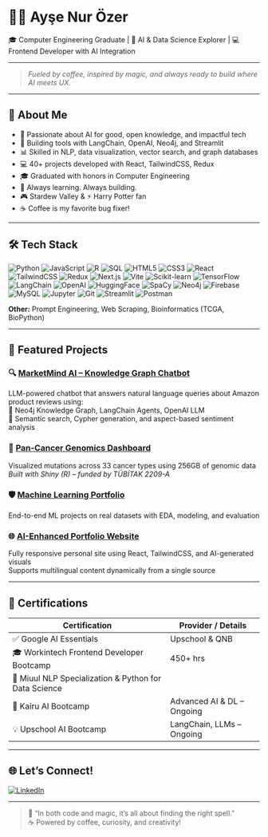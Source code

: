 # 👩‍💻 Ayşe Nur Özer

🎓 Computer Engineering Graduate | 🤖 AI & Data Science Explorer | 💻 Frontend Developer with AI Integration

---

> *Fueled by coffee, inspired by magic, and always ready to build where AI meets UX.*

---

## 🌟 About Me

- 🧠 Passionate about AI for good, open knowledge, and impactful tech  
- 🤖 Building tools with LangChain, OpenAI, Neo4j, and Streamlit  
- 📊 Skilled in NLP, data visualization, vector search, and graph databases  
- 💻 40+ projects developed with React, TailwindCSS, Redux  
- 🎓 Graduated with honors in Computer Engineering  
- 🔄 Always learning. Always building.  
- 🎮 Stardew Valley & ⚡ Harry Potter fan  
- ☕ Coffee is my favorite bug fixer!  

---

## 🛠️ Tech Stack

<!-- Badged Tech Stack for a more visual effect -->
![Python](https://img.shields.io/badge/Python-3670A0?style=flat&logo=python&logoColor=ffdd54)
![JavaScript](https://img.shields.io/badge/JavaScript-F7DF1E?style=flat&logo=javascript&logoColor=black)
![R](https://img.shields.io/badge/R-276DC3?style=flat&logo=r&logoColor=white)
![SQL](https://img.shields.io/badge/SQL-4479A1?style=flat&logo=postgresql&logoColor=white)
![HTML5](https://img.shields.io/badge/HTML5-E34F26?style=flat&logo=html5&logoColor=white)
![CSS3](https://img.shields.io/badge/CSS3-1572B6?style=flat&logo=css3&logoColor=white)
![React](https://img.shields.io/badge/React-20232A?style=flat&logo=react&logoColor=61DAFB)
![TailwindCSS](https://img.shields.io/badge/Tailwind_CSS-06B6D4?style=flat&logo=tailwindcss&logoColor=white)
![Redux](https://img.shields.io/badge/Redux-593D88?style=flat&logo=redux&logoColor=white)
![Next.js](https://img.shields.io/badge/Next.js-000000?style=flat&logo=nextdotjs&logoColor=white)
![Vite](https://img.shields.io/badge/Vite-646CFF?style=flat&logo=vite&logoColor=white)
![Scikit-learn](https://img.shields.io/badge/Scikit--learn-F7931E?style=flat&logo=scikit-learn&logoColor=white)
![TensorFlow](https://img.shields.io/badge/TensorFlow-FF6F00?style=flat&logo=tensorflow&logoColor=white)
![LangChain](https://img.shields.io/badge/LangChain-000000?style=flat)
![OpenAI](https://img.shields.io/badge/OpenAI-412991?style=flat&logo=openai&logoColor=white)
![HuggingFace](https://img.shields.io/badge/HuggingFace-FFD21F?style=flat&logo=huggingface&logoColor=black)
![SpaCy](https://img.shields.io/badge/SpaCy-09A3D5?style=flat)
![Neo4j](https://img.shields.io/badge/Neo4j-008CC1?style=flat&logo=neo4j&logoColor=white)
![Firebase](https://img.shields.io/badge/Firebase-FFCA28?style=flat&logo=firebase&logoColor=black)
![MySQL](https://img.shields.io/badge/MySQL-4479A1?style=flat&logo=mysql&logoColor=white)
![Jupyter](https://img.shields.io/badge/Jupyter-F37626?style=flat&logo=jupyter&logoColor=white)
![Git](https://img.shields.io/badge/Git-F05032?style=flat&logo=git&logoColor=white)
![Streamlit](https://img.shields.io/badge/Streamlit-FF4B4B?style=flat&logo=streamlit&logoColor=white)
![Postman](https://img.shields.io/badge/Postman-FF6C37?style=flat&logo=postman&logoColor=white)

**Other:** Prompt Engineering, Web Scraping, Bioinformatics (TCGA, BioPython)

---

## 🚀 Featured Projects

### 🔍 [MarketMind AI – Knowledge Graph Chatbot](#)
LLM-powered chatbot that answers natural language queries about Amazon product reviews using:  
🧠 Neo4j Knowledge Graph, LangChain Agents, OpenAI LLM  
🔎 Semantic search, Cypher generation, and aspect-based sentiment analysis

### 🧬 [Pan-Cancer Genomics Dashboard](#)
Visualized mutations across 33 cancer types using 256GB of genomic data  
_Built with Shiny (R) – funded by TÜBİTAK 2209-A_

### 🛡️ [Machine Learning Portfolio](#)
End-to-end ML projects on real datasets with EDA, modeling, and evaluation

### 🌐 [AI-Enhanced Portfolio Website](#)
Fully responsive personal site using React, TailwindCSS, and AI-generated visuals  
Supports multilingual content dynamically from a single source

---

## 📜 Certifications

| Certification | Provider / Details |
| --- | --- |
| ✅ Google AI Essentials | Upschool & QNB |
| 🎓 Workintech Frontend Developer Bootcamp | 450+ hrs |
| 🧠 Miuul NLP Specialization & Python for Data Science | |
| 🔬 Kairu AI Bootcamp | Advanced AI & DL – Ongoing |
| 💡 Upschool AI Bootcamp | LangChain, LLMs – Ongoing |

---

## 🌐 Let’s Connect!

[![LinkedIn](https://img.shields.io/badge/LinkedIn-blue?logo=linkedin)](https://www.linkedin.com/in/ayse-nur-ozer)


---

> 🧙 “In both code and magic, it’s all about finding the right spell.”  
> ☕ Powered by coffee, curiosity, and creativity!
